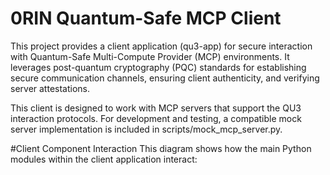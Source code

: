 # 0RIN Quantum-Safe MCP Client

This project provides a client application (qu3-app) for secure interaction with Quantum-Safe Multi-Compute Provider (MCP) environments. It leverages post-quantum cryptography (PQC) standards for establishing secure communication channels, ensuring client authenticity, and verifying server attestations.

This client is designed to work with MCP servers that support the QU3 interaction protocols. For development and testing, a compatible mock server implementation is included in scripts/mock_mcp_server.py.

#Client Component Interaction
This diagram shows how the main Python modules within the client application interact:
